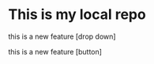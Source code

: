 #  This is my local repo
<p>this is a new feature [drop down]</p>
<p>this is a new feature [button]</p>
